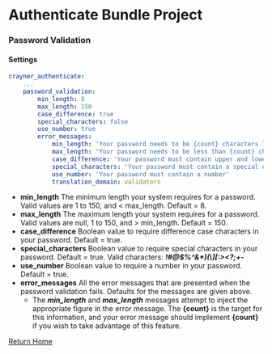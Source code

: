 # Authenticate Bundle Project
### Password Validation

#### Settings
```yaml
crayner_authenticate:
    ...
    password_validation:
        min_length: 8
        max_length: 150
        case_difference: true
        special_characters: false
        use_number: true
        error_messages:
            min_length: 'Your password needs to be {count} characters long.'
            max_length: 'Your password needs to be less than {count} characters long.'
            case_difference: 'Your password must contain upper and lower case characters.'
            special_characters: 'Your password must contain a special character. !#@$%^&*)(\][><?:;'
            use_number: 'Your password must contain a number'
            translation_domain: validators
```
* __min_length__ The minimum length your system requires for a password.  Valid values are 1 to 150, and < max_length.  Default = 8.
* __max_length__ The maximum length your system requires for a password.  Valid values are null, 1 to 150, and > min_length.  Default = 150.
* __case_difference__ Boolean value to require difference case characters in your password. Default = true.
* __special_characters__ Boolean value to require special characters in your password.  Default = true. Valid characters: ___!#@$%^&*)(\\][:><?;+-___
* __use_number__ Boolean value to require a number in your password. Default = true.
* __error_messages__ All the error messages that are presented when the password validation fails.  Defaults for the messages are given above.
    * The ___min_length___ and ___max_length___ messages attempt to inject the appropriate figure in the error message.  The __{count}__ is the target for this information, and your error message should implement __{count}__ if you wish to take advantage of this feature. 

[Return Home](../README.md)
